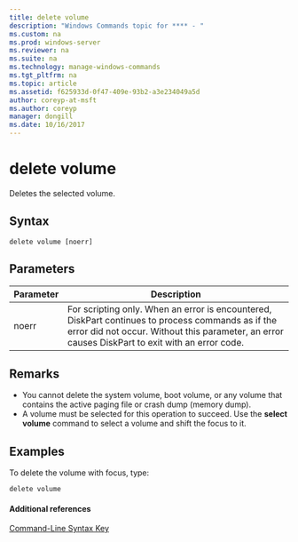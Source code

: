 ```yaml
---
title: delete volume
description: "Windows Commands topic for **** - "
ms.custom: na
ms.prod: windows-server
ms.reviewer: na
ms.suite: na
ms.technology: manage-windows-commands
ms.tgt_pltfrm: na
ms.topic: article
ms.assetid: f625933d-0f47-409e-93b2-a3e234049a5d
author: coreyp-at-msft
ms.author: coreyp
manager: dongill
ms.date: 10/16/2017
---
```


# delete volume



Deletes the selected volume.

## Syntax

```
delete volume [noerr]
```

## Parameters

|Parameter|Description|
|---------|-----------|
|noerr|For scripting only. When an error is encountered, DiskPart continues to process commands as if the error did not occur. Without this parameter, an error causes DiskPart to exit with an error code.|

## Remarks

-   You cannot delete the system volume, boot volume, or any volume that contains the active paging file or crash dump (memory dump).
-   A volume must be selected for this operation to succeed. Use the **select volume** command to select a volume and shift the focus to it.

## <a name="BKMK_examples"></a>Examples

To delete the volume with focus, type:
```
delete volume
```

#### Additional references

[Command-Line Syntax Key](command-line-syntax-key.md)


